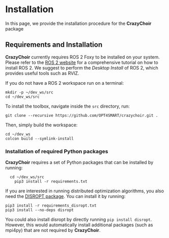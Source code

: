 # Installation
In this page, we provide the installation procedure for the **CrazyChoir** package

## Requirements and Installation

**CrazyChoir** currently requires ROS 2 Foxy to be installed on your system.
Please refer to the [ROS 2 website](https://index.ros.org/doc/ros2/) for a comprehensive
tutorial on how to install ROS 2. We suggest to perform the *Desktop Install* of ROS 2,
which provides useful tools such as RVIZ.

If you do not have a ROS 2 workspace run on a terminal:

	mkdir -p ~/dev_ws/src
	cd ~/dev_ws/src

To install the toolbox, navigate inside the `src` directory, run:
```
git clone --recursive https://github.com/OPT4SMART/crazychoir.git .
```

Then, simply build the workspace:
```
cd ~/dev_ws
colcon build --symlink-install
```

### Installation of required Python packages

**CrazyChoir** requires a set of Python packages that can be installed by running:
```  
  cd ~/dev_ws/src
	pip3 install -r requirements.txt
```

If you are interested in running distributed optimization algorithms, you also need
the [DISROPT package](https://github.com/OPT4SMART/disropt).
You can install it by running:

	pip3 install -r requirements_disropt.txt
	pip3 install --no-deps disropt

You could also install disropt by directly running ``pip install disropt``. However,
this would automatically install additional packages (such as mpi4py) that are
not required by **CrazyChoir**.
